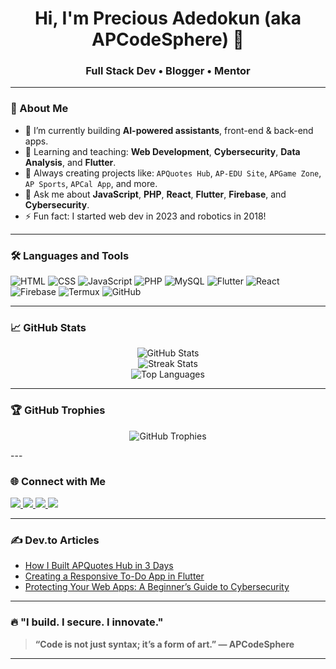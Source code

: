 <h1 align="center">Hi, I'm Precious Adedokun (aka APCodeSphere) 👋</h1>
<h3 align="center">Full Stack Dev • Blogger • Mentor</h3>

---

### 🚀 About Me 

- 🔭 I’m currently building **AI-powered assistants**, front-end & back-end apps.
- 🌱 Learning and teaching: **Web Development**, **Cybersecurity**, **Data Analysis**, and **Flutter**.
- 🧠 Always creating projects like: `APQuotes Hub`, `AP-EDU Site`, `APGame Zone`, `AP Sports`, `APCal App`, and more.
- 💬 Ask me about **JavaScript**, **PHP**, **React**, **Flutter**, **Firebase**, and **Cybersecurity**.
- ⚡ Fun fact: I started web dev in 2023 and robotics in 2018!

---

### 🛠️ Languages and Tools

![HTML](https://img.shields.io/badge/HTML5-e34c26?style=for-the-badge&logo=html5&logoColor=white)
![CSS](https://img.shields.io/badge/CSS3-264de4?style=for-the-badge&logo=css3&logoColor=white)
![JavaScript](https://img.shields.io/badge/JavaScript-f0db4f?style=for-the-badge&logo=javascript&logoColor=black)
![PHP](https://img.shields.io/badge/PHP-777BB4?style=for-the-badge&logo=php&logoColor=white)
![MySQL](https://img.shields.io/badge/MySQL-00758F?style=for-the-badge&logo=mysql&logoColor=white)
![Flutter](https://img.shields.io/badge/Flutter-02569B?style=for-the-badge&logo=flutter&logoColor=white)
![React](https://img.shields.io/badge/React-61DBFB?style=for-the-badge&logo=react&logoColor=black)
![Firebase](https://img.shields.io/badge/Firebase-ffca28?style=for-the-badge&logo=firebase&logoColor=black)
![Termux](https://img.shields.io/badge/Termux-000000?style=for-the-badge&logo=termux&logoColor=white)
![GitHub](https://img.shields.io/badge/GitHub-181717?style=for-the-badge&logo=github&logoColor=white)

---

### 📈 GitHub Stats

<p align="center">
  <img src="https://github-readme-stats.vercel.app/api?username=apreezofficial&show_icons=true&theme=tokyonight&count_private=true" alt="GitHub Stats" />
  <br />
  <img src="https://github-readme-streak-stats.herokuapp.com/?user=apreezofficial&theme=tokyonight" alt="Streak Stats" />
  <br />
  <img src="" alt="Top Languages" />
</p>

---

### 🏆 GitHub Trophies
<p align="center">
  <img src="https://github-profile-trophy.vercel.app/?username=apreezofficial&theme=radical&no-frame=true&no-bg=true&margin-w=4" alt="GitHub Trophies" />
</p>
---

### 🌐 Connect with Me

<p align="left">
  <a href="https://github.com/apreezofficial" target="_blank">
    <img src="https://img.shields.io/badge/GitHub-000000?style=for-the-badge&logo=github&logoColor=white" />
  </a>
  <a href="https://x.com/apcodesphere" target="_blank">
    <img src="https://img.shields.io/badge/Twitter-1DA1F2?style=for-the-badge&logo=twitter&logoColor=white" />
  </a>
  <a href="https://linkedin.com/in/apcodesphere" target="_blank">
    <img src="https://img.shields.io/badge/LinkedIn-0A66C2?style=for-the-badge&logo=linkedin&logoColor=white" />
  </a>
  <a href="mailto:apcodesphere@gmail.com">
    <img src="https://img.shields.io/badge/Email-D14836?style=for-the-badge&logo=gmail&logoColor=white" />
  </a>
</p>

---

### ✍️ Dev.to Articles

<!-- BLOG-POST-LIST:START -->
<!-- Replace with GitHub Action integration for auto updates -->
- [How I Built APQuotes Hub in 3 Days](https://dev.to/)
- [Creating a Responsive To-Do App in Flutter](https://dev.to/)
- [Protecting Your Web Apps: A Beginner’s Guide to Cybersecurity](https://dev.to/)
<!-- BLOG-POST-LIST:END -->

---

### 🔥 "I build. I secure. I innovate."

> **“Code is not just syntax; it’s a form of art.” — APCodeSphere**

---
